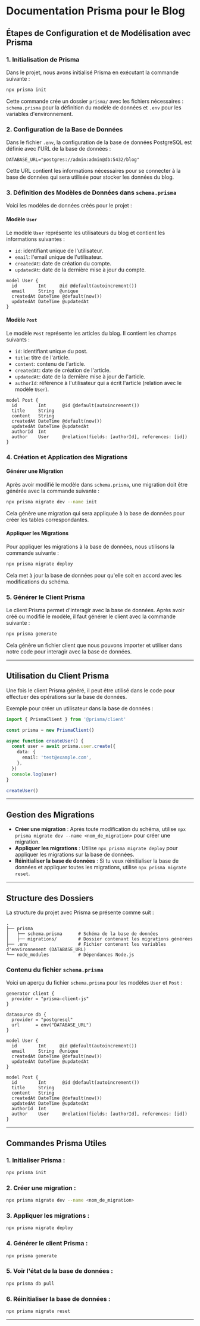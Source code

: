 
# Documentation Prisma pour le Blog

## Étapes de Configuration et de Modélisation avec Prisma

### 1. Initialisation de Prisma

Dans le projet, nous avons initialisé Prisma en exécutant la commande suivante :

```bash
npx prisma init
```

Cette commande crée un dossier `prisma/` avec les fichiers nécessaires : `schema.prisma` pour la définition du modèle de données et `.env` pour les variables d'environnement.

### 2. Configuration de la Base de Données

Dans le fichier `.env`, la configuration de la base de données PostgreSQL est définie avec l'URL de la base de données :

```plaintext
DATABASE_URL="postgres://admin:admin@db:5432/blog"
```

Cette URL contient les informations nécessaires pour se connecter à la base de données qui sera utilisée pour stocker les données du blog.

### 3. Définition des Modèles de Données dans `schema.prisma`

Voici les modèles de données créés pour le projet :

#### Modèle `User`

Le modèle `User` représente les utilisateurs du blog et contient les informations suivantes :

- `id`: identifiant unique de l'utilisateur.
- `email`: l'email unique de l'utilisateur.
- `createdAt`: date de création du compte.
- `updatedAt`: date de la dernière mise à jour du compte.

```prisma
model User {
  id        Int     @id @default(autoincrement())
  email     String  @unique
  createdAt DateTime @default(now())
  updatedAt DateTime @updatedAt
}
```

#### Modèle `Post`

Le modèle `Post` représente les articles du blog. Il contient les champs suivants :

- `id`: identifiant unique du post.
- `title`: titre de l'article.
- `content`: contenu de l'article.
- `createdAt`: date de création de l'article.
- `updatedAt`: date de la dernière mise à jour de l'article.
- `authorId`: référence à l'utilisateur qui a écrit l'article (relation avec le modèle `User`).

```prisma
model Post {
  id        Int      @id @default(autoincrement())
  title     String
  content   String
  createdAt DateTime @default(now())
  updatedAt DateTime @updatedAt
  authorId  Int
  author    User     @relation(fields: [authorId], references: [id])
}
```

### 4. Création et Application des Migrations

#### Générer une Migration

Après avoir modifié le modèle dans `schema.prisma`, une migration doit être générée avec la commande suivante :

```bash
npx prisma migrate dev --name init
```

Cela génère une migration qui sera appliquée à la base de données pour créer les tables correspondantes.

#### Appliquer les Migrations

Pour appliquer les migrations à la base de données, nous utilisons la commande suivante :

```bash
npx prisma migrate deploy
```

Cela met à jour la base de données pour qu'elle soit en accord avec les modifications du schéma.

### 5. Générer le Client Prisma

Le client Prisma permet d'interagir avec la base de données. Après avoir créé ou modifié le modèle, il faut générer le client avec la commande suivante :

```bash
npx prisma generate
```

Cela génère un fichier client que nous pouvons importer et utiliser dans notre code pour interagir avec la base de données.

---

## Utilisation du Client Prisma

Une fois le client Prisma généré, il peut être utilisé dans le code pour effectuer des opérations sur la base de données.

Exemple pour créer un utilisateur dans la base de données :

```typescript
import { PrismaClient } from '@prisma/client'

const prisma = new PrismaClient()

async function createUser() {
  const user = await prisma.user.create({
    data: {
      email: 'test@example.com',
    },
  })
  console.log(user)
}

createUser()
```

---

## Gestion des Migrations

- **Créer une migration** : Après toute modification du schéma, utilise `npx prisma migrate dev --name <nom_de_migration>` pour créer une migration.
- **Appliquer les migrations** : Utilise `npx prisma migrate deploy` pour appliquer les migrations sur la base de données.
- **Réinitialiser la base de données** : Si tu veux réinitialiser la base de données et appliquer toutes les migrations, utilise `npx prisma migrate reset`.
  
---

## Structure des Dossiers

La structure du projet avec Prisma se présente comme suit :

```plaintext
.
├── prisma
│   ├── schema.prisma      # Schéma de la base de données
│   ├── migrations/        # Dossier contenant les migrations générées
├── .env                   # Fichier contenant les variables d'environnement (DATABASE_URL)
└── node_modules           # Dépendances Node.js
```

### Contenu du fichier `schema.prisma`

Voici un aperçu du fichier `schema.prisma` pour les modèles `User` et `Post` :

```prisma
generator client {
  provider = "prisma-client-js"
}

datasource db {
  provider = "postgresql"
  url      = env("DATABASE_URL")
}

model User {
  id        Int     @id @default(autoincrement())
  email     String  @unique
  createdAt DateTime @default(now())
  updatedAt DateTime @updatedAt
}

model Post {
  id        Int      @id @default(autoincrement())
  title     String
  content   String
  createdAt DateTime @default(now())
  updatedAt DateTime @updatedAt
  authorId  Int
  author    User     @relation(fields: [authorId], references: [id])
}
```

---

## Commandes Prisma Utiles

### 1. Initialiser Prisma :
```bash
npx prisma init
```

### 2. Créer une migration :
```bash
npx prisma migrate dev --name <nom_de_migration>
```

### 3. Appliquer les migrations :
```bash
npx prisma migrate deploy
```

### 4. Générer le client Prisma :
```bash
npx prisma generate
```

### 5. Voir l'état de la base de données :
```bash
npx prisma db pull
```

### 6. Réinitialiser la base de données :
```bash
npx prisma migrate reset
```

---
